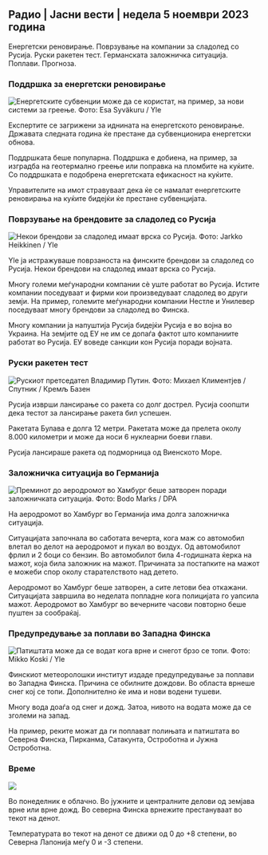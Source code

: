 ## Радио \| Јасни вести \| недела 5 ноември 2023 година

Енергетски реновирање. Поврзување на компании за сладолед со Русија. Руски ракетен тест. Германската заложничка ситуација. Поплави. Прогноза.

### Поддршка за енергетски реновирање

![Енергетските субвенции може да се користат, на пример, за нови системи за греење. Фото: Esa Syväkuru / Yle](https://images.cdn.yle.fi/image/upload/c_crop,h_3349,w_5954,x_0,y_325/ar_1.777777777777777,c_fill,g_57,w_1.q_auto:eco/f_auto/fl_lossy/v1676637402/39-107442463ef747ea1acd)

Експертите се загрижени за иднината на енергетското реновирање. Државата следната година ќе престане да субвенционира енергетски обнова.

Поддршката беше популарна. Поддршка е добиена, на пример, за изградба на геотермално греење или поправка на пломбите на куќите. Со поддршката е подобрена енергетската ефикасност на куќите.

Управителите на имот стравуваат дека ќе се намалат енергетските реновирања на куќите бидејќи ќе престане субвенцијата.

### Поврзување на брендовите за сладолед со Русија

![Некои брендови за сладолед имаат врска со Русија. Фото: Jarkko Heikkinen / Yle](https://images.cdn.yle.fi/image/upload/c_crop,h_2268,w_4031,x_0,y_0/ar_1.7777777777777777,c_fill,g_faces,h_pr_1205q_auto:eco/f_auto/fl_lossy/v1682321321/39-110323664462e3b6fb8b)

Yle ја истражуваше поврзаноста на финските брендови за сладолед со Русија. Некои брендови на сладолед имаат врска со Русија.

Многу големи меѓународни компании сè уште работат во Русија. Истите компании поседуваат и фирми кои произведуваат сладолед во други земји. На пример, големите меѓународни компании Нестле и Унилевер поседуваат многу брендови за сладолед во Финска.

Многу компании ја напуштија Русија бидејќи Русија е во војна во Украина. На земјите од ЕУ не им се допаѓа фактот што компаниите работат во Русија. ЕУ воведе санкции кон Русија поради војната.

### Руски ракетен тест

![Рускиот претседател Владимир Путин. Фото: Михаел Климентјев / Спутник / Кремљ Базен](https://images.cdn.yle.fi/image/upload/c_crop,h_4519,w_8034,x_16,y_238/ar_1.7777777777777777771705c.0/q_auto:eco/f_auto/fl_lossy/v1678982359/39-108632664133bfc2dc51)

Русија изврши лансирање со ракета со долг дострел. Русија соопшти дека тестот за лансирање ракета бил успешен.

Ракетата Булава е долга 12 метри. Ракетата може да прелета околу 8.000 километри и може да носи 6 нуклеарни боеви глави.

Русија лансираше ракета од подморница од Виенското Море.

### Заложничка ситуација во Германија

![Преминот до аеродромот во Хамбург беше затворен поради заложничката ситуација. Фото: Bodo Marks / DPA](https://images.cdn.yle.fi/image/upload/c_crop,h_2703,w_4806,x_0,y_500/ar_1.777777777777777,c_fill,g_faces,h_1200w/h_1200w/q_auto:eco/f_auto/fl_lossy/v1699181525/39-11959676547736ea1bc0)

На аеродромот во Хамбург во Германија има долга заложничка ситуација.

Ситуацијата започнала во саботата вечерта, кога маж со автомобил влетал во делот на аеродромот и пукал во воздух. Од автомобилот фрлил и 2 боци со бензин. Во автомобилот била 4-годишната ќерка на мажот, која била заложник на мажот. Причината за постапките на мажот е можеби спор околу старателството над детето.

Аеродромот во Хамбург беше затворен, а сите летови беа откажани. Ситуацијата завршила во неделата попладне кога полицијата го уапсила мажот. Аеродромот во Хамбург во вечерните часови повторно беше пуштен за сообраќај.

### Предупредување за поплави во Западна Финска

![Патиштата може да се водат кога врне и снегот брзо се топи. Фото: Mikko Koski / Yle](https://images.cdn.yle.fi/image/upload/c_crop,h_3078,w_5472,x_0,y_218/ar_1.7777777777777777,c_fill,g_faces,h_pr_120.q_auto:eco/f_auto/fl_lossy/v1697618867/39-11828126521489e76d51)

Финскиот метеоролошки институт издаде предупредување за поплави во Западна Финска. Причина се обилните дождови. Во областа врнеше снег кој се топи. Дополнително ќе има и нови водени тушеви.

Многу вода доаѓа од снег и дожд. Затоа, нивото на водата може да се зголеми на запад.

На пример, реките можат да ги поплават полињата и патиштата во Северна Финска, Пирканма, Сатакунта, Остроботна и Јужна Остроботна.

### Време

![](https://images.cdn.yle.fi/image/upload/c_crop,h_1080,w_1919,x_0,y_0/ar_1.777777777777777,c_fill,g_faces,h_675,w_12.1000d/f_auto/fl_lossy/v1699200945/39-11960206547bf95c98f5)

Во понеделник е облачно. Во јужните и централните делови од земјава врне или врне дожд. Во северна Финска врнежите престануваат во текот на денот.

Температурата во текот на денот се движи од 0 до +8 степени, во Северна Лапонија меѓу 0 и -3 степени.